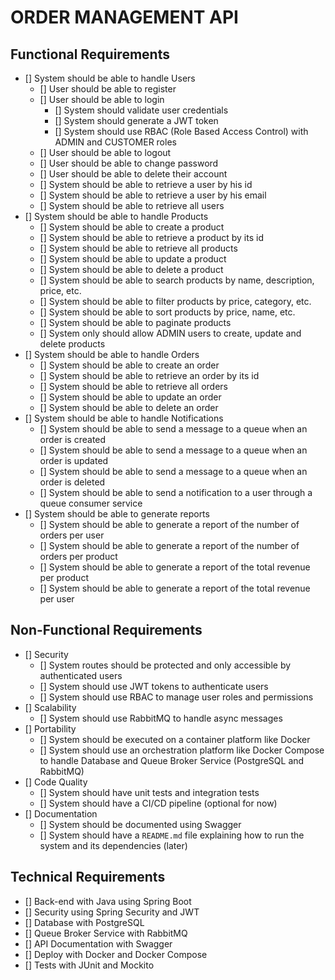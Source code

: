 # ORDER MANAGEMENT API

## Functional Requirements

- [] System should be able to handle Users
  - [] User should be able to register
  - [] User should be able to login
    - [] System should validate user credentials
    - [] System should generate a JWT token
    - [] System should use RBAC (Role Based Access Control) with ADMIN and CUSTOMER roles
  - [] User should be able to logout
  - [] User should be able to change password
  - [] User should be able to delete their account
  - [] System should be able to retrieve a user by his id
  - [] System should be able to retrieve a user by his email
  - [] System should be able to retrieve all users
- [] System should be able to handle Products
  - [] System should be able to create a product
  - [] System should be able to retrieve a product by its id
  - [] System should be able to retrieve all products
  - [] System should be able to update a product
  - [] System should be able to delete a product
  - [] System should be able to search products by name, description, price, etc.
  - [] System should be able to filter products by price, category, etc.
  - [] System should be able to sort products by price, name, etc.
  - [] System should be able to paginate products
  - [] System only should allow ADMIN users to create, update and delete products
- [] System should be able to handle Orders
  - [] System should be able to create an order
  - [] System should be able to retrieve an order by its id
  - [] System should be able to retrieve all orders
  - [] System should be able to update an order
  - [] System should be able to delete an order
- [] System should be able to handle Notifications
  - [] System should be able to send a message to a queue when an order is created
  - [] System should be able to send a message to a queue when an order is updated
  - [] System should be able to send a message to a queue when an order is deleted
  - [] System should be able to send a notification to a user through a queue consumer service
- [] System should be able to generate reports
  - [] System should be able to generate a report of the number of orders per user
  - [] System should be able to generate a report of the number of orders per product
  - [] System should be able to generate a report of the total revenue per product
  - [] System should be able to generate a report of the total revenue per user

## Non-Functional Requirements

- [] Security
  - [] System routes should be protected and only accessible by authenticated users
  - [] System should use JWT tokens to authenticate users
  - [] System should use RBAC to manage user roles and permissions
- [] Scalability
  - [] System should use RabbitMQ to handle async messages
- [] Portability
  - [] System should be executed on a container platform like Docker
  - [] System should use an orchestration platform like Docker Compose to handle Database and Queue Broker Service (PostgreSQL and RabbitMQ)
- [] Code Quality
  - [] System should have unit tests and integration tests
  - [] System should have a CI/CD pipeline (optional for now)
- [] Documentation
  - [] System should be documented using Swagger
  - [] System should have a `README.md` file explaining how to run the system and its dependencies (later)

## Technical Requirements

- [] Back-end with Java using Spring Boot
- [] Security using Spring Security and JWT
- [] Database with PostgreSQL
- [] Queue Broker Service with RabbitMQ
- [] API Documentation with Swagger
- [] Deploy with Docker and Docker Compose
- [] Tests with JUnit and Mockito
